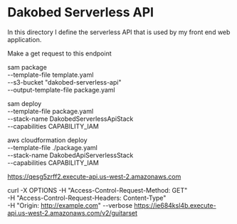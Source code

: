 # Dakobed Serverless API

In this directory I define the serverless API that is used by my front end web application.

Make a get request to this endpoint 

sam package \
    --template-file template.yaml \
    --s3-bucket "dakobed-serverless-api"\
    --output-template-file package.yaml

sam deploy \
    --template-file package.yaml \
    --stack-name DakobedServerlessApiStack \
    --capabilities CAPABILITY_IAM

aws cloudformation deploy \
    --template-file ./package.yaml  \
    --stack-name DakobedApiServerlessStack \
    --capabilities CAPABILITY_IAM



https://qesg5zrff2.execute-api.us-west-2.amazonaws.com


curl -X OPTIONS -H "Access-Control-Request-Method: GET" \
     -H "Access-Control-Request-Headers: Content-Type" \
     -H "Origin: http://example.com" --verbose https://ie684ksl4b.execute-api.us-west-2.amazonaws.com/v2/guitarset


